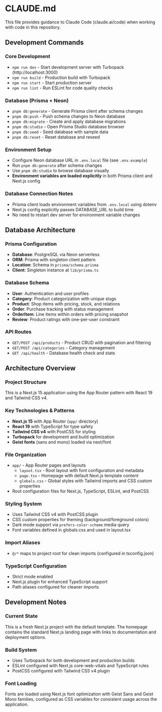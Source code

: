 # CLAUDE.md

This file provides guidance to Claude Code (claude.ai/code) when working with code in this repository.

## Development Commands

### Core Development
- `npm run dev` - Start development server with Turbopack (http://localhost:3000)
- `npm run build` - Production build with Turbopack
- `npm run start` - Start production server
- `npm run lint` - Run ESLint for code quality checks

### Database (Prisma + Neon)
- `pnpm db:generate` - Generate Prisma client after schema changes
- `pnpm db:push` - Push schema changes to Neon database
- `pnpm db:migrate` - Create and apply database migrations
- `pnpm db:studio` - Open Prisma Studio database browser
- `pnpm db:seed` - Seed database with sample data
- `pnpm db:reset` - Reset database and reseed

### Environment Setup
- Configure Neon database URL in `.env.local` file (see `.env.example`)
- Run `pnpm db:generate` after schema changes
- Use `pnpm db:studio` to browse database visually
- **Environment variables are loaded explicitly** in both Prisma client and Next.js config

### Database Connection Notes
- Prisma client loads environment variables from `.env.local` using dotenv
- Next.js config explicitly passes DATABASE_URL to build time
- No need to restart dev server for environment variable changes

## Database Architecture

### Prisma Configuration
- **Database**: PostgreSQL via Neon serverless
- **ORM**: Prisma with singleton client pattern
- **Location**: Schema in `prisma/schema.prisma`
- **Client**: Singleton instance at `lib/prisma.ts`

### Database Schema
- **User**: Authentication and user profiles
- **Category**: Product categorization with unique slugs
- **Product**: Shop items with pricing, stock, and relations
- **Order**: Purchase tracking with status management
- **OrderItem**: Line items within orders with pricing snapshot
- **Review**: Product ratings with one-per-user constraint

### API Routes
- `GET/POST /api/products` - Product CRUD with pagination and filtering
- `GET/POST /api/categories` - Category management
- `GET /api/health` - Database health check and stats

## Architecture Overview

### Project Structure
This is a Next.js 15 application using the App Router pattern with React 19 and Tailwind CSS v4.

### Key Technologies & Patterns
- **Next.js 15** with App Router (`app/` directory)
- **React 19** with TypeScript for type safety
- **Tailwind CSS v4** with PostCSS for styling
- **Turbopack** for development and build optimization
- **Geist fonts** (sans and mono) loaded via next/font

### File Organization
- `app/` - App Router pages and layouts
  - `layout.tsx` - Root layout with font configuration and metadata
  - `page.tsx` - Homepage with default Next.js template content
  - `globals.css` - Global styles with Tailwind imports and CSS custom properties
- Root configuration files for Next.js, TypeScript, ESLint, and PostCSS

### Styling System
- Uses Tailwind CSS v4 with PostCSS plugin
- CSS custom properties for theming (background/foreground colors)
- Dark mode support via `prefers-color-scheme` media query
- Font variables defined in globals.css and used in layout.tsx

### Import Aliases
- `@/*` maps to project root for clean imports (configured in tsconfig.json)

### TypeScript Configuration
- Strict mode enabled
- Next.js plugin for enhanced TypeScript support
- Path aliases configured for cleaner imports

## Development Notes

### Current State
This is a fresh Next.js project with the default template. The homepage contains the standard Next.js landing page with links to documentation and deployment options.

### Build System
- Uses Turbopack for both development and production builds
- ESLint configured with Next.js core-web-vitals and TypeScript rules
- PostCSS configured with Tailwind CSS v4 plugin

### Font Loading
Fonts are loaded using Next.js font optimization with Geist Sans and Geist Mono families, configured as CSS variables for consistent usage across the application.